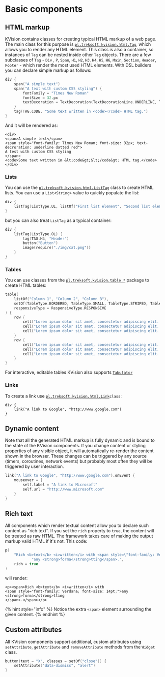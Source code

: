 # Basic components

## HTML markup

KVision contains classes for creating typical HTML markup of a web page. The main class for this purpose is [`pl.treksoft.kvision.html.Tag`](https://rjaros.github.io/kvision/api/pl.treksoft.kvision.html/-tag/index.html), which allows you to render any HTML element. This class is also a container, so instances of `Tag` can be nested inside other `Tag` objects. There are a few subclasses of `Tag` - `Div` , `P`, `Span`, `H1`, `H2`, `H3`, `H4`, `H5`, `H6`, `Main`, `Section`, `Header`, `Footer` - which render the most used HTML elements. With DSL builders you can declare simple markup as follows:

```kotlin
div {
    span("A simple text")
    span("A text with custom CSS styling") {
        fontFamily = "Times New Roman"
        fontSize = 32.px
        textDecoration = TextDecoration(TextDecorationLine.UNDERLINE, TextDecorationStyle.DOTTED, Color.name(Col.RED))
    }
    tag(TAG.CODE, "Some text written in <code></code> HTML tag.")
}
```

And it will be rendered as:

```markup
<div>
<span>A simple text</span>
<span style="font-family: Times New Roman; font-size: 32px; text-decroration: underline dotted red">
A test with custom CSS styling
</span>
<code>Some text written in &lt;code&gt;&lt;/code&gt; HTML tag.</code>
</div>
```

### Lists

You can use the [`pl.treksoft.kvision.html.ListTag`](https://rjaros.github.io/kvision/api/pl.treksoft.kvision.html/-list-tag/index.html) class to create HTML lists. You can use a `List<String>` value to quickly populate the list:

```kotlin
div {
    listTag(ListType.UL, listOf("First list element", "Second list element", "Third list element"))
}
```

but you can also treat `ListTag` as a typical container:

```kotlin
div {
    listTag(ListType.OL) {
        tag(TAG.H4, "Header")
        button("Button")
        image(require("./img/cat.png"))
    }
}
```

### Tables

You can use classes from the [`pl.treksoft.kvision.table.*`](https://rjaros.github.io/kvision/api/pl.treksoft.kvision.table/index.html) package to create HTML tables:

```kotlin
table(
    listOf("Column 1", "Column 2", "Column 3"),
    setOf(TableType.BORDERED, TableType.SMALL, TableType.STRIPED, TableType.HOVER),
    responsiveType = ResponsiveType.RESPONSIVE
) {
    row {
        cell("Lorem ipsum dolor sit amet, consectetur adipiscing elit. Fusce nec fringilla turpis.")
        cell("Lorem ipsum dolor sit amet, consectetur adipiscing elit. Fusce nec fringilla turpis.")
        cell("Lorem ipsum dolor sit amet, consectetur adipiscing elit. Fusce nec fringilla turpis.")
    }
    row {
        cell("Lorem ipsum dolor sit amet, consectetur adipiscing elit. Fusce nec fringilla turpis.")
        cell("Lorem ipsum dolor sit amet, consectetur adipiscing elit. Fusce nec fringilla turpis.")
        cell("Lorem ipsum dolor sit amet, consectetur adipiscing elit. Fusce nec fringilla turpis.")
    }
}
```

For interactive, editable tables KVision also supports [`Tabulator`](https://kvision.gitbook.io/kvision-guide/part-2-advanced-features/tabulator-tables)

### Links

To create a link use [`pl.treksoft.kvision.html.Link`](https://rjaros.github.io/kvision/api/pl.treksoft.kvision.html/-link/index.html)`class`:

```text
div {
    link("A link to Google", "http://www.google.com")
}
```

## Dynamic content

Note that all the generated HTML markup is fully dynamic and is bound to the state of the KVision components. If you change content or styling properties of any visible object, it will automatically re-render the content shown in the browser. These changes can be triggered by any source \(timers, coroutines, network events\) but probably most often they will be triggered by user interaction.

```kotlin
link("A link to Google", "http://www.google.com").onEvent {
    mouseover = {
        self.label = "A link to Microsoft"
        self.url = "http://www.microsoft.com"
    }
}
```

## Rich text

All components which render textual content allow you to declare such content as "rich text". If you set the `rich` property to `true`, the content will be treated as raw HTML. The framework takes care of making the output markup valid HTML if it's not. This code:

```kotlin
p(
    "Rich <b>text</b> <i>written</i> with <span style=\"font-family: Verdana; font-size: 14pt\">" +
            "any <strong>forma</strong>tting</span>.",
    rich = true
)
```

will render:

```markup
<p><span>Rich <b>text</b> <i>written</i> with
<span style="font-family: Verdana; font-size: 14pt;">any <strong>forma</strong>tting
</span>.</span></p>
```

{% hint style="info" %}
Notice the extra `<span>` element surrounding the given content.
{% endhint %}

## Custom attributes

All KVision components support additional, custom attributes using `setAttribute`, `getAttribute` and `removeAttribute` methods from the `Widget` class.

```kotlin
button(text = "X", classes = setOf("close")) {
    setAttribute("data-dismiss", "alert")
}
```



